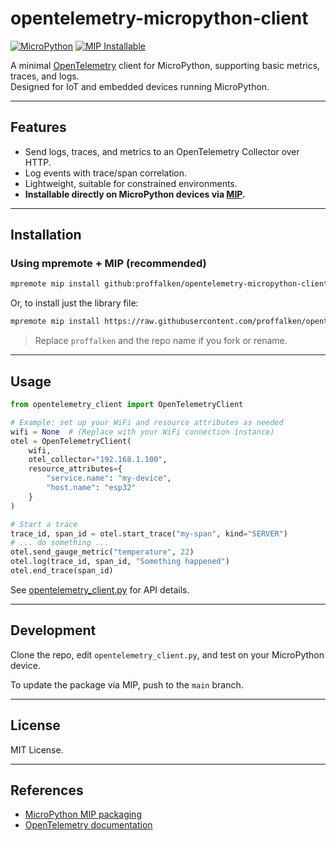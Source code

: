 # opentelemetry-micropython-client

[![MicroPython](https://img.shields.io/badge/MicroPython-Compatible-blue.svg)](https://micropython.org/)
[![MIP Installable](https://img.shields.io/badge/MIP%20Installable-Yes-green)](https://docs.micropython.org/en/latest/reference/packages.html)

A minimal [OpenTelemetry](https://opentelemetry.io/) client for MicroPython, supporting basic metrics, traces, and logs.  
Designed for IoT and embedded devices running MicroPython.

---

## Features

- Send logs, traces, and metrics to an OpenTelemetry Collector over HTTP.
- Log events with trace/span correlation.
- Lightweight, suitable for constrained environments.
- **Installable directly on MicroPython devices via [MIP](https://docs.micropython.org/en/latest/reference/packages.html).**

---

## Installation

### Using mpremote + MIP (recommended)

```sh
mpremote mip install github:proffalken/opentelemetry-micropython-client
```

Or, to install just the library file:

```sh
mpremote mip install https://raw.githubusercontent.com/proffalken/opentelemetry-micropython-client/main/opentelemetry_client.py
```

> Replace `proffalken` and the repo name if you fork or rename.

---

## Usage

```python
from opentelemetry_client import OpenTelemetryClient

# Example: set up your WiFi and resource attributes as needed
wifi = None  # (Replace with your WiFi connection instance)
otel = OpenTelemetryClient(
    wifi,
    otel_collector="192.168.1.100",
    resource_attributes={
        "service.name": "my-device",
        "host.name": "esp32"
    }
)

# Start a trace
trace_id, span_id = otel.start_trace("my-span", kind="SERVER")
# ... do something ...
otel.send_gauge_metric("temperature", 22)
otel.log(trace_id, span_id, "Something happened")
otel.end_trace(span_id)
```

See [opentelemetry_client.py](opentelemetry_client.py) for API details.

---

## Development

Clone the repo, edit `opentelemetry_client.py`, and test on your MicroPython device.

To update the package via MIP, push to the `main` branch.

---

## License

MIT License.

---

## References

- [MicroPython MIP packaging](https://docs.micropython.org/en/latest/reference/packages.html)
- [OpenTelemetry documentation](https://opentelemetry.io/)

